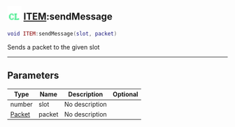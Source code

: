 ## <img src="../../.gitbook/assets/client.png" width="32" height="32" /> [ITEM](../item/README.md):sendMessage

```lua
void ITEM:sendMessage(slot, packet)
```

Sends a packet to the given slot<br>

-----------------
## Parameters

| Type   | Name | Description | Optional |
| ------ | ---- | ----------- | -------: |
| number | slot | No description |  |
| [Packet](../packet/README.md) | packet | No description |  |
